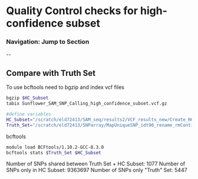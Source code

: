 # Quality Control checks for high-confidence subset

### Navigation: Jump to Section



--

## Compare with Truth Set

To use bcftools need to bgzip and index vcf files

```bash
bgzip $HC_Subset
tabix Sunflower_SAM_SNP_Calling_high_confidence_subset.vcf.gz

#define variables
HC_Subset="/scratch/eld72413/SAM_seq/results2/VCF_results_new/Create_HC_Subset/Sunflower_SAM_SNP_Calling_high_confidence_subset.vcf.gz"
Truth_Set="/scratch/eld72413/SNParray/MapUniqueSNP_idt90_rename_rmContigs.vcf.gz"
```

bcftools
```bash
module load BCFtools/1.10.2-GCC-8.3.0
bcftools stats $Truth_Set $HC_Subset
```
Number of SNPs shared between Truth Set + HC Subset: 1077
Number of SNPs only in HC Subset: 9363697
Number of SNPs only "Truth" Set: 5447
